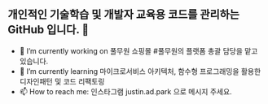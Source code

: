 ## 개인적인 기술학습 및 개발자 교육용 코드를 관리하는 GitHub 입니다. 👋

<!--
**Justin-ad-Park/Justin-ad-Park** is a ✨ _special_ ✨ repository because its `README.md` (this file) appears on your GitHub profile.
Here are some ideas to get you started:

- 👯 I’m looking to collaborate on Vue.js Frontend 개발자를 찾고 있습니다
- 🤔 I’m looking for help with ...
- 💬 Ask me about ...
- 😄 Pronouns: ...
- ⚡ Fun fact: ...

-->

- 🔭 I’m currently working on 풀무원 쇼핑몰 #풀무원의 플랫폼 총괄 담당을 맡고 있습니다.
- 🌱 I’m currently learning 마이크로서비스 아키텍처, 함수형 프로그래밍을 활용한 디자인패턴 및 코드 리팩토링
- 📫 How to reach me: 인스타그램 justin.ad.park 으로 메시지 주세요.



